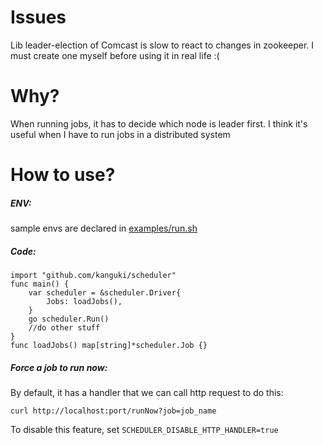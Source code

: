 # Issues

Lib leader-election of Comcast is slow to react to changes in zookeeper. I must create one myself before using it in real life :(

# Why?

When running jobs, it has to decide which node is leader first. I think it's useful when I have to run jobs in a distributed system

# How to use?

##### ENV:

sample envs are declared in [examples/run.sh](examples/run.sh)

##### Code:

```
import "github.com/kanguki/scheduler"
func main() {
	var scheduler = &scheduler.Driver{
		Jobs: loadJobs(),
	}
	go scheduler.Run()
	//do other stuff
}
func loadJobs() map[string]*scheduler.Job {}
```

##### Force a job to run now:

By default, it has a handler that we can call http request to do this:

```
curl http://localhost:port/runNow?job=job_name
```

To disable this feature, set `SCHEDULER_DISABLE_HTTP_HANDLER=true`
